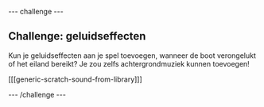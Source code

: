 \--- challenge \---

## Challenge: geluidseffecten

Kun je geluidseffecten aan je spel toevoegen, wanneer de boot verongelukt of het eiland bereikt? Je zou zelfs achtergrondmuziek kunnen toevoegen!

[[[generic-scratch-sound-from-library]]]

\--- /challenge \---